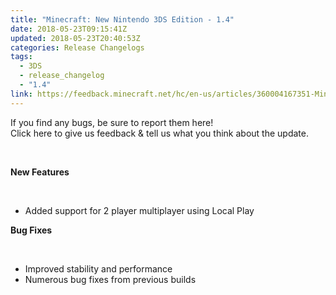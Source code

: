 ```yaml
---
title: "Minecraft: New Nintendo 3DS Edition - 1.4"
date: 2018-05-23T09:15:41Z
updated: 2018-05-23T20:40:53Z
categories: Release Changelogs
tags:
  - 3DS
  - release_changelog
  - "1.4"
link: https://feedback.minecraft.net/hc/en-us/articles/360004167351-Minecraft-New-Nintendo-3DS-Edition-1-4
---
```


If you find any bugs, be sure to report them here!\
Click here to give us feedback & tell us what you think about the update.

 

**New Features**

<div>

 

</div>

-   Added support for 2 player multiplayer using Local Play

**Bug Fixes**

<div>

 

</div>

-   Improved stability and performance
-   Numerous bug fixes from previous builds
